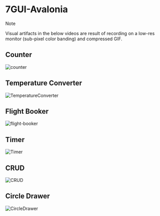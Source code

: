 # 7GUI-Avalonia

> [!NOTE]  
> Visual artifacts in the below videos are result of recording on a low-res monitor (sub-pixel color banding) and compressed GIF.

## Counter
![counter](https://github.com/nsrahmad/7GUI-Avalonia/assets/10996250/c63959bc-b5d6-4380-8f18-1dac3484fce0)

## Temperature Converter
![TemperatureConverter](https://github.com/nsrahmad/7GUI-Avalonia/assets/10996250/eaf310a8-f104-444d-ad7e-bfe8d86e69f7)

## Flight Booker
![flight-booker](https://github.com/nsrahmad/7GUI-Avalonia/assets/10996250/aa0994d1-20b0-46cf-b6bd-10cbeff8ede8)

## Timer
![Timer](https://github.com/nsrahmad/7GUI-Avalonia/assets/10996250/6792be12-eed7-4912-a8ea-45a692031dc7)

## CRUD
![CRUD](https://github.com/nsrahmad/7GUI-Avalonia/assets/10996250/a76607e9-7ae1-458a-b9c0-c13991be6091)

## Circle Drawer
![CircleDrawer](https://github.com/nsrahmad/7GUI-Avalonia/assets/10996250/51a7fe35-5ac0-4380-8166-7a4e408be9e4)
